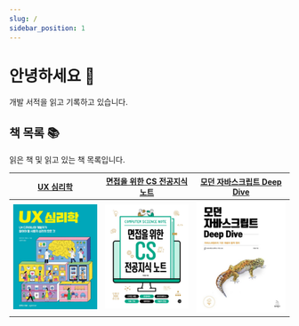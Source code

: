 ```yaml
---
slug: /
sidebar_position: 1
---
```


# 안녕하세요 👋

개발 서적을 읽고 기록하고 있습니다.

## 책 목록 📚

읽은 책 및 읽고 있는 책 목록입니다.

|  **[UX 심리학](/category/ux-심리학)**  | **[면접을 위한 CS 전공지식 노트](/category/면접을-위한-cs-전공지식-노트)** | **[모던 자바스크립트 Deep Dive](/category/모던-자바스크립트-deep-dive)** |
| :------------------------------------: | :------------------------------------------------------------------------: | :----------------------------------------------------------------------: |
| ![UX 심리학](./images/bottlenecks.png) |    ![면접을 위한 CS 전공지식 노트](./images/computer-science-note.png)     | ![모던 자바스크립트 Deep Dive](./images/modern-javascript-deep-dive.png) |

